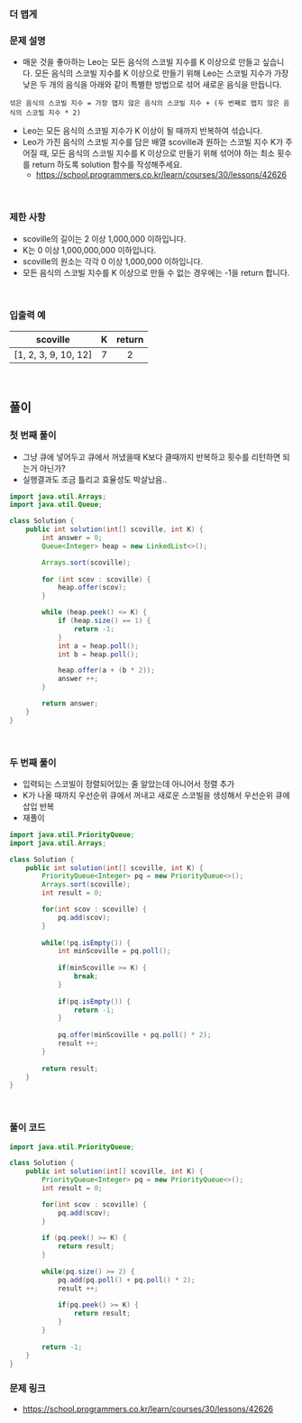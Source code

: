 ### 더 맵게

### 문제 설명
- 매운 것을 좋아하는 Leo는 모든 음식의 스코빌 지수를 K 이상으로 만들고 싶습니다. 모든 음식의 스코빌 지수를 K 이상으로 만들기 위해 Leo는 스코빌 지수가 가장 낮은 두 개의 음식을 아래와 같이 특별한 방법으로 섞어 새로운 음식을 만듭니다.
```
섞은 음식의 스코빌 지수 = 가장 맵지 않은 음식의 스코빌 지수 + (두 번째로 맵지 않은 음식의 스코빌 지수 * 2) 
```
- Leo는 모든 음식의 스코빌 지수가 K 이상이 될 때까지 반복하여 섞습니다.
- Leo가 가진 음식의 스코빌 지수를 담은 배열 scoville과 원하는 스코빌 지수 K가 주어질 때, 모든 음식의 스코빌 지수를 K 이상으로 만들기 위해 섞어야 하는 최소 횟수를 return 하도록 solution 함수를 작성해주세요.
    - https://school.programmers.co.kr/learn/courses/30/lessons/42626

<br>

### 제한 사항
- scoville의 길이는 2 이상 1,000,000 이하입니다.
- K는 0 이상 1,000,000,000 이하입니다.
- scoville의 원소는 각각 0 이상 1,000,000 이하입니다.
- 모든 음식의 스코빌 지수를 K 이상으로 만들 수 없는 경우에는 -1을 return 합니다.

<br>

### 입출력 예
|scoville|K|return|
|:---:|:---:|:---:|
|\[1, 2, 3, 9, 10, 12\]|7|2|

<br>

## 풀이
### 첫 번째 풀이
- 그냥 큐에 넣어두고 큐에서 꺼냈을때 K보다 클때까지 반복하고 횟수를 리턴하면 되는거 아닌가?
- 실행결과도 조금 틀리고 효율성도 박살났음..

```java
import java.util.Arrays;
import java.util.Queue;

class Solution {
    public int solution(int[] scoville, int K) {
        int answer = 0;
        Queue<Integer> heap = new LinkedList<>();

        Arrays.sort(scoville);
        
        for (int scov : scoville) {
            heap.offer(scov);
        }

        while (heap.peek() <= K) {
            if (heap.size() == 1) {
                return -1;
            }
            int a = heap.poll();
            int b = heap.poll();

            heap.offer(a + (b * 2));
            answer ++;
        }

        return answer;
    }
}
```

<br>

### 두 번째 풀이
- 입력되는 스코빌이 정렬되어있는 줄 알았는데 아니어서 정렬 추가
- K가 나올 때까지 우선순위 큐에서 꺼내고 새로운 스코빌을 생성해서 우선순위 큐에 삽입 반복
- 재풀이

```java
import java.util.PriorityQueue;
import java.util.Arrays;

class Solution {
    public int solution(int[] scoville, int K) {
        PriorityQueue<Integer> pq = new PriorityQueue<>();
        Arrays.sort(scoville);
        int result = 0;

        for(int scov : scoville) {
            pq.add(scov);
        }
        
        while(!pq.isEmpty()) {
            int minScoville = pq.poll();
            
            if(minScoville >= K) {
                break;
            }
            
            if(pq.isEmpty()) {
                return -1;
            }
            
            pq.offer(minScoville + pq.poll() * 2);
            result ++;
        }
        
        return result;
    }
}
```

<br>

### 풀이 코드
```java
import java.util.PriorityQueue;

class Solution {
    public int solution(int[] scoville, int K) {
        PriorityQueue<Integer> pq = new PriorityQueue<>();
        int result = 0;

        for(int scov : scoville) {
            pq.add(scov);
        }
        
        if (pq.peek() >= K) {
            return result;
        }
        
        while(pq.size() >= 2) {
            pq.add(pq.poll() + pq.poll() * 2);
            result ++;
            
            if(pq.peek() >= K) {
                return result;
            }
        }
        
        return -1;
    }
}
```

### 문제 링크
- https://school.programmers.co.kr/learn/courses/30/lessons/42626